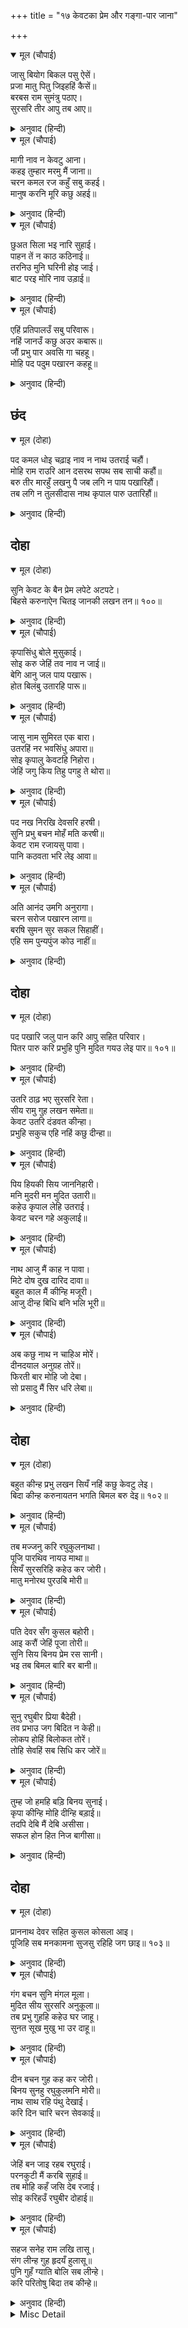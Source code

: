 +++
title = "१७ केवटका प्रेम और गङ्गा-पार जाना"

+++


<details open><summary>मूल (चौपाई)</summary>

जासु बियोग बिकल पसु ऐसें।  
प्रजा मातु पितु जिइहहिं कैसें॥  
बरबस राम सुमंत्रु पठाए।  
सुरसरि तीर आपु तब आए॥
</details>

<details><summary>अनुवाद (हिन्दी)</summary>

जिनके वियोगमें पशु इस प्रकार व्याकुल हैं, उनके वियोगमें प्रजा, माता और पिता कैसे जीते रहेंगे? श्रीरामचन्द्रजीने जबर्दस्ती सुमन्त्रको लौटाया। तब आप गङ्गाजीके तीरपर आये॥ १॥
</details>

<details open><summary>मूल (चौपाई)</summary>

मागी नाव न केवटु आना।  
कहइ तुम्हार मरमु मैं जाना॥  
चरन कमल रज कहुँ सबु कहई।  
मानुष करनि मूरि कछु अहई॥
</details>

<details><summary>अनुवाद (हिन्दी)</summary>

श्रीरामने केवटसे नाव माँगी, पर वह लाता नहीं। वह कहने लगा—मैंने तुम्हारा मर्म (भेद) जान लिया। तुम्हारे चरणकमलोंकी धूलके लिये सब लोग कहते हैं कि वह मनुष्य बना देनेवाली कोई जड़ी है,॥ २॥
</details>

<details open><summary>मूल (चौपाई)</summary>

छुअत सिला भइ नारि सुहाई।  
पाहन तें न काठ कठिनाई॥  
तरनिउ मुनि घरिनी होइ जाई।  
बाट परइ मोरि नाव उड़ाई॥
</details>

<details><summary>अनुवाद (हिन्दी)</summary>

जिसके छूते ही पत्थरकी शिला सुन्दरी स्त्री हो गयी [मेरी नाव तो काठकी है]। काठ पत्थरसे कठोर तो होता नहीं। मेरी नाव भी मुनिकी स्त्री हो जायगी और इस प्रकार मेरी नाव उड़ जायगी, मैं लुट जाऊँगा [अथवा रास्ता रुक जायगा जिससे आप पार न हो सकेंगे और मेरी रोजी मारी जायगी] (मेरी कमाने-खानेकी राह ही मारी जायगी)॥ ३॥
</details>

<details open><summary>मूल (चौपाई)</summary>

एहिं प्रतिपालउँ सबु परिवारू।  
नहिं जानउँ कछु अउर कबारू॥  
जौं प्रभु पार अवसि गा चहहू।  
मोहि पद पदुम पखारन कहहू॥
</details>

<details><summary>अनुवाद (हिन्दी)</summary>

मैं तो इसी नावसे सारे परिवारका पालन-पोषण करता हूँ। दूसरा कोई धंधा नहीं जानता। हे प्रभु! यदि तुम अवश्य ही पार जाना चाहते हो तो मुझे पहले अपने चरण-कमल पखारने (धो लेने) के लिये कह दो॥ ४॥
</details>

## छंद


<details open><summary>मूल (दोहा)</summary>

पद कमल धोइ चढ़ाइ नाव न नाथ उतराई चहौं।  
मोहि राम राउरि आन दसरथ सपथ सब साची कहौं॥  
बरु तीर मारहुँ लखनु पै जब लगि न पाय पखारिहौं।  
तब लगि न तुलसीदास नाथ कृपाल पारु उतारिहौं॥
</details>

<details><summary>अनुवाद (हिन्दी)</summary>

हे नाथ! मैं चरणकमल धोकर आपलोगोंको नावपर चढ़ा लूँगा; मैं आपसे कुछ उतराई नहीं चाहता। हे राम! मुझे आपकी दुहाई और दशरथजीकी सौगंध है, मैं सब सच-सच कहता हूँ। लक्ष्मण भले ही मुझे तीर मारें, पर जबतक मैं पैरोंको पखार न लूँगा, तबतक हे तुलसीदासके नाथ! हे कृपालु! मैं पार नहीं उतारूँगा।
</details>

## दोहा


<details open><summary>मूल (दोहा)</summary>

सुनि केवट के बैन प्रेम लपेटे अटपटे।  
बिहसे करुनाऐन चितइ जानकी लखन तन॥ १००॥
</details>

<details><summary>अनुवाद (हिन्दी)</summary>

केवटके प्रेममें लपेटे हुए अटपटे वचन सुनकर करुणाधाम श्रीरामचन्द्रजी जानकीजी और लक्ष्मणजीकी ओर देखकर हँसे॥ १००॥
</details>

<details open><summary>मूल (चौपाई)</summary>

कृपासिंधु बोले मुसुकाई।  
सोइ करु जेहिं तव नाव न जाई॥  
बेगि आनु जल पाय पखारू।  
होत बिलंबु उतारहि पारू॥
</details>

<details><summary>अनुवाद (हिन्दी)</summary>

कृपाके समुद्र श्रीरामचन्द्रजी केवटसे मुसकराकर बोले—भाई! तू वही कर जिससे तेरी नाव न जाय। जल्दी पानी ला और पैर धो ले। देर हो रही है, पार उतार दे॥ १॥
</details>

<details open><summary>मूल (चौपाई)</summary>

जासु नाम सुमिरत एक बारा।  
उतरहिं नर भवसिंधु अपारा॥  
सोइ कृपालु केवटहि निहोरा।  
जेहिं जगु किय तिहु पगहु ते थोरा॥
</details>

<details><summary>अनुवाद (हिन्दी)</summary>

एक बार जिनका नाम स्मरण करते ही मनुष्य अपार भवसागरके पार उतर जाते हैं, और जिन्होंने [वामनावतारमें] जगत् को तीन पगसे भी छोटा कर दिया था (दो ही पगमें त्रिलोकीको नाप लिया था), वही कृपालु श्रीरामचन्द्रजी [गङ्गाजीसे पार उतारनेके लिये] केवटका निहोरा कर रहे हैं!॥ २॥
</details>

<details open><summary>मूल (चौपाई)</summary>

पद नख निरखि देवसरि हरषी।  
सुनि प्रभु बचन मोहँ मति करषी॥  
केवट राम रजायसु पावा।  
पानि कठवता भरि लेइ आवा॥
</details>

<details><summary>अनुवाद (हिन्दी)</summary>

प्रभुके इन वचनोंको सुनकर गङ्गाजीकी बुद्धि मोहसे खिंच गयी थी [कि ये साक्षात् भगवान् होकर भी पार उतारनेके लिये केवटका निहोरा कैसे कर रहे हैं]। परन्तु [समीप आनेपर अपनी उत्पत्तिके स्थान] पदनखोंको देखते ही [उन्हें पहचानकर] देवनदी गङ्गाजी हर्षित हो गयीं। (वे समझ गयीं कि भगवान् नरलीला कर रहे हैं, इससे उनका मोह नष्ट हो गया; और इन चरणोंका स्पर्श प्राप्त करके मैं धन्य होऊँगी, यह विचारकर वे हर्षित हो गयीं।) केवट श्रीरामचन्द्रजीकी आज्ञा पाकर कठौतेमें भरकर जल ले आया॥ ३॥
</details>

<details open><summary>मूल (चौपाई)</summary>

अति आनंद उमगि अनुरागा।  
चरन सरोज पखारन लागा॥  
बरषि सुमन सुर सकल सिहाहीं।  
एहि सम पुन्यपुंज कोउ नाहीं॥
</details>

<details><summary>अनुवाद (हिन्दी)</summary>

अत्यन्त आनन्द और प्रेममें उमँगकर वह भगवान् के चरणकमल धोने लगा। सब देवता फूल बरसाकर सिहाने लगे कि इसके समान पुण्यकी राशि कोई नहीं है॥ ४॥
</details>

## दोहा


<details open><summary>मूल (दोहा)</summary>

पद पखारि जलु पान करि आपु सहित परिवार।  
पितर पारु करि प्रभुहि पुनि मुदित गयउ लेइ पार॥ १०१॥
</details>

<details><summary>अनुवाद (हिन्दी)</summary>

चरणोंको धोकर और सारे परिवारसहित स्वयं उस जल (चरणोदक) को पीकर पहले [उस महान् पुण्यके द्वारा] अपने पितरोंको भवसागरसे पारकर फिर आनन्दपूर्वक प्रभु श्रीरामचन्द्रको गङ्गाजीके पार ले गया॥ १०१॥
</details>

<details open><summary>मूल (चौपाई)</summary>

उतरि ठाढ़ भए सुरसरि रेता।  
सीय रामु गुह लखन समेता॥  
केवट उतरि दंडवत कीन्हा।  
प्रभुहि सकुच एहि नहिं कछु दीन्हा॥
</details>

<details><summary>अनुवाद (हिन्दी)</summary>

निषादराज और लक्ष्मणजीसहित श्रीसीताजी और श्रीरामचन्द्रजी [नावसे] उतरकर गङ्गाजीकी रेत (बालू)में खड़े हो गये। तब केवटने उतरकर दण्डवत् की। [उसको दण्डवत् करते देखकर] प्रभुको संकोच हुआ कि इसको कुछ दिया नहीं॥ १॥
</details>

<details open><summary>मूल (चौपाई)</summary>

पिय हियकी सिय जाननिहारी।  
मनि मुदरी मन मुदित उतारी॥  
कहेउ कृपाल लेहि उतराई।  
केवट चरन गहे अकुलाई॥
</details>

<details><summary>अनुवाद (हिन्दी)</summary>

पतिके हृदयकी जाननेवाली सीताजीने आनन्दभरे मनसे अपनी रत्नजटित अँगूठी [अँगुलीसे] उतारी। कृपालु श्रीरामचन्द्रजीने केवटसे कहा, नावकी उतराई लो। केवटने व्याकुल होकर चरण पकड़ लिये॥ २॥
</details>

<details open><summary>मूल (चौपाई)</summary>

नाथ आजु मैं काह न पावा।  
मिटे दोष दुख दारिद दावा॥  
बहुत काल मैं कीन्हि मजूरी।  
आजु दीन्ह बिधि बनि भलि भूरी॥
</details>

<details><summary>अनुवाद (हिन्दी)</summary>

[उसने कहा—] हे नाथ! आज मैंने क्या नहीं पाया! मेरे दोष, दुःख और दरिद्रताकी आग आज बुझ गयी है। मैंने बहुत समयतक मजदूरी की। विधाताने आज बहुत अच्छी भरपूर मजदूरी दे दी॥ ३॥
</details>

<details open><summary>मूल (चौपाई)</summary>

अब कछु नाथ न चाहिअ मोरें।  
दीनदयाल अनुग्रह तोरें॥  
फिरती बार मोहि जो देबा।  
सो प्रसादु मैं सिर धरि लेबा॥
</details>

<details><summary>अनुवाद (हिन्दी)</summary>

हे नाथ! हे दीनदयाल! आपकी कृपासे अब मुझे कुछ नहीं चाहिये। लौटती बार आप मुझे जो कुछ देंगे, वह प्रसाद मैं सिर चढ़ाकर लूँगा॥ ४॥
</details>

## दोहा


<details open><summary>मूल (दोहा)</summary>

बहुत कीन्ह प्रभु लखन सियँ नहिं कछु केवटु लेइ।  
बिदा कीन्ह करुनायतन भगति बिमल बरु देइ॥ १०२॥
</details>

<details><summary>अनुवाद (हिन्दी)</summary>

प्रभु श्रीरामजी, लक्ष्मणजी और सीताजीने बहुत आग्रह [या यत्न] किया, पर केवट कुछ नहीं लेता। तब करुणाके धाम भगवान् श्रीरामचन्द्रजीने निर्मल भक्तिका वरदान देकर उसे विदा किया॥ १०२॥
</details>

<details open><summary>मूल (चौपाई)</summary>

तब मज्जनु करि रघुकुलनाथा।  
पूजि पारथिव नायउ माथा॥  
सियँ सुरसरिहि कहेउ कर जोरी।  
मातु मनोरथ पुरउबि मोरी॥
</details>

<details><summary>अनुवाद (हिन्दी)</summary>

फिर रघुकुलके स्वामी श्रीरामचन्द्रजीने स्नान करके पार्थिवपूजा की और शिवजीको सिर नवाया। सीताजीने हाथ जोड़कर गङ्गाजीसे कहा—हे माता! मेरा मनोरथ पूरा कीजियेगा॥ १॥
</details>

<details open><summary>मूल (चौपाई)</summary>

पति देवर सँग कुसल बहोरी।  
आइ करौं जेहिं पूजा तोरी॥  
सुनि सिय बिनय प्रेम रस सानी।  
भइ तब बिमल बारि बर बानी॥
</details>

<details><summary>अनुवाद (हिन्दी)</summary>

जिससे मैं पति और देवरके साथ कुशलपूर्वक लौट आकर तुम्हारी पूजा करूँ। सीताजीकी प्रेमरसमें सनी हुई विनती सुनकर तब गङ्गाजीके निर्मल जलमेंसे श्रेष्ठ वाणी हुई—॥ २॥
</details>

<details open><summary>मूल (चौपाई)</summary>

सुनु रघुबीर प्रिया बैदेही।  
तव प्रभाउ जग बिदित न केही॥  
लोकप होहिं बिलोकत तोरें।  
तोहि सेवहिं सब सिधि कर जोरें॥
</details>

<details><summary>अनुवाद (हिन्दी)</summary>

हे रघुवीरकी प्रियतमा जानकी! सुनो, तुम्हारा प्रभाव जगत् में किसे नहीं मालूम है? तुम्हारे [कृपादृष्टिसे] देखते ही लोग लोकपाल हो जाते हैं। सब सिद्धियाँ हाथ जोड़े तुम्हारी सेवा करती हैं॥ ३॥
</details>

<details open><summary>मूल (चौपाई)</summary>

तुम्ह जो हमहि बड़ि बिनय सुनाई।  
कृपा कीन्हि मोहि दीन्हि बड़ाई॥  
तदपि देबि मैं देबि असीसा।  
सफल होन हित निज बागीसा॥
</details>

<details><summary>अनुवाद (हिन्दी)</summary>

तुमने जो मुझको बड़ी विनती सुनायी, यह तो मुझपर कृपा की और मुझे बड़ाई दी है। तो भी हे देवि! मैं अपनी वाणी सफल होनेके लिये तुम्हें आशीर्वाद दूँगी॥ ४॥
</details>

## दोहा


<details open><summary>मूल (दोहा)</summary>

प्राननाथ देवर सहित कुसल कोसला आइ।  
पूजिहि सब मनकामना सुजसु रहिहि जग छाइ॥ १०३॥
</details>

<details><summary>अनुवाद (हिन्दी)</summary>

तुम अपने प्राणनाथ और देवरसहित कुशलपूर्वक अयोध्या लौटोगी। तुम्हारी सारी मनःकामनाएँ पूरी होंगी और तुम्हारा सुन्दर यश जगत् भरमें छा जायगा॥ १०३॥
</details>

<details open><summary>मूल (चौपाई)</summary>

गंग बचन सुनि मंगल मूला।  
मुदित सीय सुरसरि अनुकूला॥  
तब प्रभु गुहहि कहेउ घर जाहू।  
सुनत सूख मुखु भा उर दाहू॥
</details>

<details><summary>अनुवाद (हिन्दी)</summary>

मङ्गलके मूल गङ्गाजीके वचन सुनकर और देवनदीको अनुकूल देखकर सीताजी आनन्दित हुईं। तब प्रभु श्रीरामचन्द्रजीने निषादराज गुहसे कहा कि भैया! अब तुम घर जाओ। यह सुनते ही उसका मुँह सूख गया और हृदयमें दाह उत्पन्न हो गया॥ १॥
</details>

<details open><summary>मूल (चौपाई)</summary>

दीन बचन गुह कह कर जोरी।  
बिनय सुनहु रघुकुलमनि मोरी॥  
नाथ साथ रहि पंथु देखाई।  
करि दिन चारि चरन सेवकाई॥
</details>

<details><summary>अनुवाद (हिन्दी)</summary>

गुह हाथ जोड़कर दीन वचन बोला—हे रघुकुलशिरोमणि! मेरी विनती सुनिये। मैं नाथ (आप)के साथ रहकर, रास्ता दिखाकर, चार (कुछ) दिन चरणोंकी सेवा करके—॥ २॥
</details>

<details open><summary>मूल (चौपाई)</summary>

जेहिं बन जाइ रहब रघुराई।  
परनकुटी मैं करबि सुहाई॥  
तब मोहि कहँ जसि देब रजाई।  
सोइ करिहउँ रघुबीर दोहाई॥
</details>

<details><summary>अनुवाद (हिन्दी)</summary>

हे रघुराज! जिस वनमें आप जाकर रहेंगे, वहाँ मैं सुन्दर पर्णकुटी (पत्तोंकी कुटिया) बना दूँगा। तब मुझे आप जैसी आज्ञा देंगे, मुझे रघुवीर (आप) की दुहाई है, मैं वैसा ही करूँगा॥३॥
</details>

<details open><summary>मूल (चौपाई)</summary>

सहज सनेह राम लखि तासू।  
संग लीन्ह गुह हृदयँ हुलासू॥  
पुनि गुहँ ग्याति बोलि सब लीन्हे।  
करि परितोषु बिदा तब कीन्हे॥
</details>

<details><summary>अनुवाद (हिन्दी)</summary>

उसके स्वाभाविक प्रेमको देखकर श्रीरामचन्द्रजीने उसको साथ ले लिया, इससे गुहके हृदयमें बड़ा आनन्द हुआ। फिर गुह (निषादराज) ने अपनी जातिके लोगोंको बुला लिया और उनका संतोष कराके तब उनको विदा किया॥४॥
</details>

<details><summary>Misc Detail</summary>


</details>
